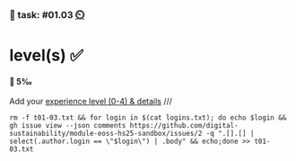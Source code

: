 ### 💪 task: #01.03 [⏲️](https://youtu.be/h1uaTOmvZbA)

# level(s) ✅

#### 🏅 5‰

Add your [experience level (0-4) & details](https://github.com/digital-sustainability/module-eoss-hs25-sandbox/issues/2)
///
```
rm -f t01-03.txt && for login in $(cat logins.txt); do echo $login && gh issue view --json comments https://github.com/digital-sustainability/module-eoss-hs25-sandbox/issues/2 -q ".[].[] | select(.author.login == \"$login\") | .body" && echo;done >> t01-03.txt
```